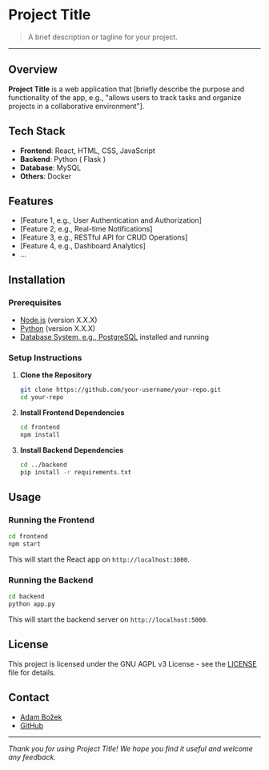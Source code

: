 
# Project Title

> A brief description or tagline for your project.

---

## Overview

**Project Title** is a web application that [briefly describe the purpose and functionality of the app, e.g., "allows users to track tasks and organize projects in a collaborative environment"].

## Tech Stack

- **Frontend**: React, HTML, CSS, JavaScript
- **Backend**: Python ( Flask )
- **Database**: MySQL
- **Others**: Docker

## Features

- [Feature 1, e.g., User Authentication and Authorization]
- [Feature 2, e.g., Real-time Notifications]
- [Feature 3, e.g., RESTful API for CRUD Operations]
- [Feature 4, e.g., Dashboard Analytics]
- ...

## Installation

### Prerequisites

- [Node.js](https://nodejs.org/) (version X.X.X)
- [Python](https://www.python.org/) (version X.X.X)
- [Database System, e.g., PostgreSQL](https://www.postgresql.org/) installed and running

### Setup Instructions

1. **Clone the Repository**

   ```bash
   git clone https://github.com/your-username/your-repo.git
   cd your-repo
   ```

2. **Install Frontend Dependencies**

   ```bash
   cd frontend
   npm install
   ```

3. **Install Backend Dependencies**

   ```bash
   cd ../backend
   pip install -r requirements.txt
   ```
## Usage

### Running the Frontend

```bash
cd frontend
npm start
```

This will start the React app on `http://localhost:3000`.

### Running the Backend

```bash
cd backend
python app.py
```

This will start the backend server on `http://localhost:5000`.

## License

This project is licensed under the GNU AGPL v3 License - see the [LICENSE](LICENSE) file for details.

## Contact

- [Adam Božek](mailto:b0zek.adm@gmail.com)
- [GitHub](https://github.com/Adam-Bozek/)

---

*Thank you for using Project Title! We hope you find it useful and welcome any feedback.*
